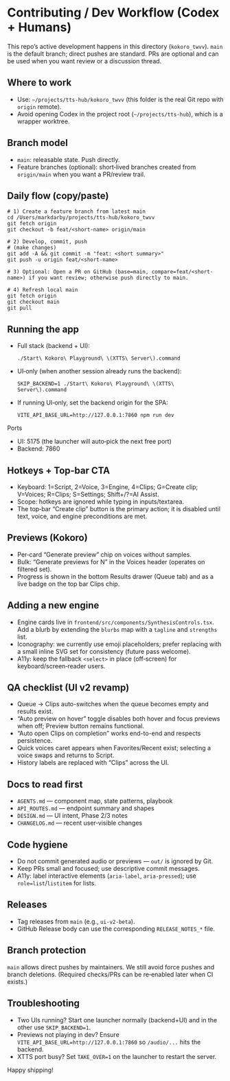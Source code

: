 # Contributing / Dev Workflow (Codex + Humans)

This repo’s active development happens in this directory (`kokoro_twvv`). `main` is the default branch; direct pushes are standard. PRs are optional and can be used when you want review or a discussion thread.

## Where to work
- Use: `~/projects/tts-hub/kokoro_twvv` (this folder is the real Git repo with `origin` remote).
- Avoid opening Codex in the project root (`~/projects/tts-hub`), which is a wrapper worktree.

## Branch model
- `main`: releasable state. Push directly.
- Feature branches (optional): short‑lived branches created from `origin/main` when you want a PR/review trail.

## Daily flow (copy/paste)
```
# 1) Create a feature branch from latest main
cd /Users/markdarby/projects/tts-hub/kokoro_twvv
git fetch origin
git checkout -b feat/<short-name> origin/main

# 2) Develop, commit, push
# (make changes)
git add -A && git commit -m "feat: <short summary>"
git push -u origin feat/<short-name>

# 3) Optional: Open a PR on GitHub (base=main, compare=feat/<short-name>) if you want review; otherwise push directly to main.

# 4) Refresh local main
git fetch origin
git checkout main
git pull
```

## Running the app
- Full stack (backend + UI):
  ```
  ./Start\ Kokoro\ Playground\ \(XTTS\ Server\).command
  ```
- UI‑only (when another session already runs the backend):
  ```
  SKIP_BACKEND=1 ./Start\ Kokoro\ Playground\ \(XTTS\ Server\).command
  ```
- If running UI‑only, set the backend origin for the SPA:
  ```
  VITE_API_BASE_URL=http://127.0.0.1:7860 npm run dev
  ```

Ports
- UI: 5175 (the launcher will auto‑pick the next free port)
- Backend: 7860

## Hotkeys + Top‑bar CTA
- Keyboard: 1=Script, 2=Voice, 3=Engine, 4=Clips; G=Create clip; V=Voices; R=Clips; S=Settings; Shift+/?=AI Assist.
- Scope: hotkeys are ignored while typing in inputs/textarea.
- The top‑bar “Create clip” button is the primary action; it is disabled until text, voice, and engine preconditions are met.

## Previews (Kokoro)
- Per‑card “Generate preview” chip on voices without samples.
- Bulk: “Generate previews for N” in the Voices header (operates on filtered set).
- Progress is shown in the bottom Results drawer (Queue tab) and as a live badge on the top bar Clips chip.

## Adding a new engine
- Engine cards live in `frontend/src/components/SynthesisControls.tsx`. Add a blurb by extending the `blurbs` map with a `tagline` and `strengths` list.
- Iconography: we currently use emoji placeholders; prefer replacing with a small inline SVG set for consistency (future pass welcome).
- A11y: keep the fallback `<select>` in place (off‑screen) for keyboard/screen‑reader users.

## QA checklist (UI v2 revamp)
- Queue → Clips auto-switches when the queue becomes empty and results exist.
- “Auto preview on hover” toggle disables both hover and focus previews when off; Preview button remains functional.
- “Auto open Clips on completion” works end-to-end and respects persistence.
- Quick voices caret appears when Favorites/Recent exist; selecting a voice swaps and returns to Script.
- History labels are replaced with “Clips” across the UI.

## Docs to read first
- `AGENTS.md` — component map, state patterns, playbook
- `API_ROUTES.md` — endpoint summary and shapes
- `DESIGN.md` — UI intent, Phase 2/3 notes
- `CHANGELOG.md` — recent user‑visible changes

## Code hygiene
- Do not commit generated audio or previews — `out/` is ignored by Git.
- Keep PRs small and focused; use descriptive commit messages.
- A11y: label interactive elements (`aria-label`, `aria-pressed`); use `role=list`/`listitem` for lists.

## Releases
- Tag releases from `main` (e.g., `ui-v2-beta`).
- GitHub Release body can use the corresponding `RELEASE_NOTES_*` file.

## Branch protection
`main` allows direct pushes by maintainers. We still avoid force pushes and branch deletions.
(Required checks/PRs can be re‑enabled later when CI exists.)

## Troubleshooting
- Two UIs running? Start one launcher normally (backend+UI) and in the other use `SKIP_BACKEND=1`.
- Previews not playing in dev? Ensure `VITE_API_BASE_URL=http://127.0.0.1:7860` so `/audio/...` hits the backend.
- XTTS port busy? Set `TAKE_OVER=1` on the launcher to restart the server.

Happy shipping!
